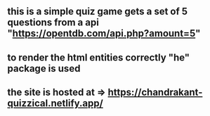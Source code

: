 ## this is a simple quiz game gets a set of 5 questions from a api "https://opentdb.com/api.php?amount=5"

## to render the html entities correctly "he" package is used

## the site is hosted at => https://chandrakant-quizzical.netlify.app/
